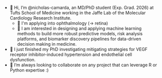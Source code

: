 - 👋 Hi, I’m @nicholas-camarda, an MD/PhD student (Exp. Grad. 2026) at Tufts School of Medicine working in the Jaffe Lab of the Molecular Cardiology Research Institute.
    - 👀 I'm applying into ophthalmology (-> retina)
    - 💾 I am interested in designing and applying machine learning methods to build more robust predictive models, risk analysis platforms, and biomarker discovery pipelines for data-driven decision making in medicine. 
- 🌱 I just finished my PhD investigating mitigating strategies for VEGF receptor inhibitor-induced hypertension and endothelial cell dysfunction. 
- 💞️ I’m always looking to collaborate on any project that can leverage R or Python expertise :) 

<!---
nicholas-camarda/nicholas-camarda is a ✨ special ✨ repository because its `README.md` (this file) appears on your GitHub profile.
You can click the Preview link to take a look at your changes.
--->
